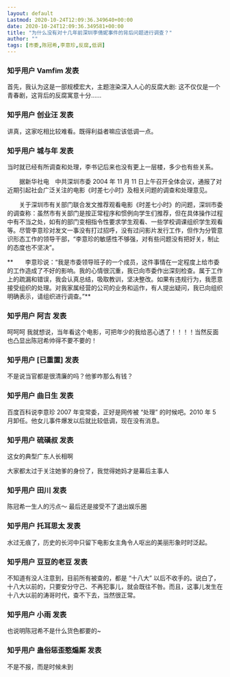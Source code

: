 ```yaml
---
layout: default
Lastmod: 2020-10-24T12:09:36.349640+00:00
date: 2020-10-24T12:09:36.349581+00:00
title: "为什么没有对十几年前深圳李倩妮事件的背后问题进行调查？"
author: ""
tags: [市委,陈冠希,李意珍,反腐,低调]
---
```



    
### 知乎用户 Vamfim 发表
    
首先，我认为这是一部规模宏大，主题渲染深入人心的反腐大剧: 这不仅仅是一个青春剧，这背后的反腐寓意十分……
    
    
    
    
### 知乎用户  创业汪 发表
    
讲真，这家吃相比较难看。既得利益者嘛应该低调一点。
    
    
    
    
### 知乎用户 城与年 发表
    
当时就已经有所调查和处理，李书记后来也没有更上一层楼，多少也有些关系。

　　据新华社电　中共深圳市委 2004 年 11 月 11 日上午召开全体会议，通报了对近期引起社会广泛关注的电影《时差七小时》及相关问题的调查和处理意见。

　　关于深圳市有关部门联合发文推荐观看电影《时差七小时》的问题，深圳市委的调查称：虽然市有关部门是按正常程序和惯例向学生们推荐，但在具体操作过程中有不当之处，如有的部门变相指令性要求学生观看、一些学校调课组织学生观看等。尽管李意珍对发文一事没有打过招呼，没有过问影片发行工作，但作为分管意识形态工作的领导干部，“李意珍的敏感性不够强，对有些问题没有把好关，制止的态度也不坚决”。

**　　李意珍说：“我是市委领导班子的一个成员，这件事情在一定程度上给市委的工作造成了不好的影响。我的心情很沉重，我已向市委作出深刻检查。属于工作上的疏漏和错误，我会认真总结，吸取教训，坚决整改。如果有违规行为，我愿意接受组织的处理。对我家属经营的公司的业务和运作，有人提出疑问，我已向组织明确表示，请组织进行调查。”**
    
    
    
    
### 知乎用户 阿吉 发表
    
呵呵呵 我就想说，当年看这个电影，可把年少的我给恶心透了！！！！当然反面也凸显出陈冠希帅得不要不要的！
    
    
    
    
### 知乎用户 [已重置] 发表
    
不是说当官都是很清廉的吗？他爹咋那么有钱？
    
    
    
    
### 知乎用户 曲日生 发表
    
百度百科说李意珍 2007 年变常委，正好是网传被 “处理” 的时候吧。2010 年 5 月卸任。他女儿事件爆发以后就比较低调，现在没有消息。
    
    
    
    
### 知乎用户 硫磺叔 发表
    
这女的典型广东人长相啊

大家都太过于关注她爹的身份了，我觉得她妈才是幕后主事人
    
    
    
    
### 知乎用户 田川 发表
    
陈冠希一生人的污点～ 最后还是接受不了退出娱乐圈
    
    
    
    
### 知乎用户 托耳思太 发表
    
水过无痕了，历史的长河中只留下电影女主角令人呕出的美丽形象时时泛起。
    
    
    
    
### 知乎用户 豆豆的老豆 发表
    
不知道有没人注意到，目前所有被查的，都是 “十八大” 以后不收手的。说白了，十八大以前的，只要安分守己、不再犯事儿，就会既往不咎。而且，这事儿发生在十八大以前的涛哥时代，查不下去，当然很正常。
    
    
    
    
### 知乎用户 小雨 发表
    
也说明陈冠希不是什么货色都要的~
    
    
    
    
### 知乎用户  蛊俗惩歪憨煽厮 发表
    
不是不报，而是时候未到
    
    
    


